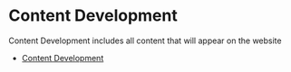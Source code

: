 # Content Development

Content Development includes all content that will appear on the website

* [Content Development](00_content-development.md)
